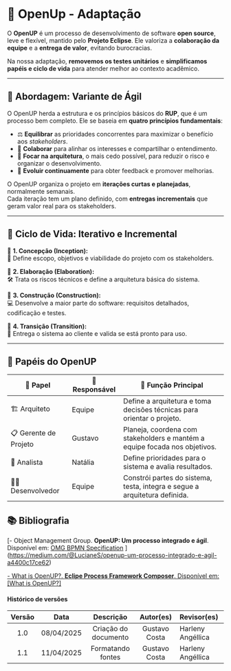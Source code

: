 # 🚀 OpenUp - Adaptação

O **OpenUP** é um processo de desenvolvimento de software **open source**, leve e flexível, mantido pelo **Projeto Eclipse**. Ele valoriza a **colaboração da equipe** e a **entrega de valor**, evitando burocracias.

Na nossa adaptação, **removemos os testes unitários** e **simplificamos papéis e ciclo de vida** para atender melhor ao contexto acadêmico.

---

## 🧭 Abordagem: Variante de Ágil

O OpenUP herda a estrutura e os princípios básicos do **RUP**, que é um processo bem completo. Ele se baseia em **quatro princípios fundamentais**:

- ⚖️ **Equilibrar** as prioridades concorrentes para maximizar o benefício aos *stakeholders*.
- 🤝 **Colaborar** para alinhar os interesses e compartilhar o entendimento.
- 🧱 **Focar na arquitetura**, o mais cedo possível, para reduzir o risco e organizar o desenvolvimento.
- 🔁 **Evoluir continuamente** para obter feedback e promover melhorias.

O OpenUP organiza o projeto em **iterações curtas e planejadas**, normalmente semanais.  
Cada iteração tem um plano definido, com **entregas incrementais** que geram valor real para os stakeholders.

---

## 🔄 Ciclo de Vida: Iterativo e Incremental

🔹 **1. Concepção (Inception):**  
📌 Define escopo, objetivos e viabilidade do projeto com os stakeholders.

🔹 **2. Elaboração (Elaboration):**  
🛠️ Trata os riscos técnicos e define a arquitetura básica do sistema.

🔹 **3. Construção (Construction):**  
💻 Desenvolve a maior parte do software: requisitos detalhados, codificação e testes.

🔹 **4. Transição (Transition):**  
🚚 Entrega o sistema ao cliente e valida se está pronto para uso.

---

## 👥 Papéis do OpenUP

| 🧩 Papel              | 👤 Responsável        | 🎯 Função Principal                                                                 |
|-----------------------|-----------------------|-------------------------------------------------------------------------------------|
| 🏗️ Arquiteto          | Equipe                | Define a arquitetura e toma decisões técnicas para orientar o projeto.             |
| 📋 Gerente de Projeto | Gustavo         | Planeja, coordena com stakeholders e mantém a equipe focada nos objetivos.         |
| 🧐 Analista           | Natália               | Define prioridades para o sistema e avalia resultados.             |
| 👨‍💻 Desenvolvedor      | Equipe                | Constrói partes do sistema, testa, integra e segue a arquitetura definida.         |

## 📚 Bibliografia

[- Object Management Group. **OpenUP: Um processo integrado e ágil**. Disponível em: [OMG BPMN Specification](https://www.omg.org/spec/BPMN/2.0.2/)  ](https://medium.com/@LucianeS/openup-um-processo-integrado-e-agil-a4400c17ce62)

[- What is OpenUP?. **Eclipe Process Framework Composer**. Disponível em: [What is OpenUP?]](https://www.utm.mx/~caff/doc/OpenUPWeb/)


#### Histórico de versões 

| Versão |    Data    |        Descrição         |    Autor(es)    |  Revisor(es)          
| :----: | :--------: | :----------------------: | :-------------: | :----------------|
|  1.0   | 08/04/2025 |   Criação do documento   | Gustavo Costa | Harleny Angéllica  | 
|  1.1   | 11/04/2025 |   Formatando fontes      | Gustavo Costa |   Harleny Angéllica   |
